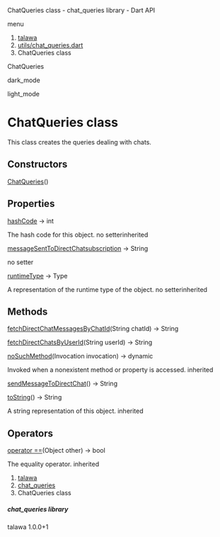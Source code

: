 




ChatQueries class - chat\_queries library - Dart API







menu

1. [talawa](../index.html)
2. [utils/chat\_queries.dart](../utils_chat_queries/utils_chat_queries-library.html)
3. ChatQueries class

ChatQueries


dark\_mode

light\_mode




# ChatQueries class


This class creates the queries dealing with chats.


## Constructors

[ChatQueries](../utils_chat_queries/ChatQueries/ChatQueries.html)()




## Properties

[hashCode](../utils_chat_queries/ChatQueries/hashCode.html)
→ int

The hash code for this object.
no setterinherited

[messageSentToDirectChatsubscription](../utils_chat_queries/ChatQueries/messageSentToDirectChatsubscription.html)
→ String

no setter

[runtimeType](../utils_chat_queries/ChatQueries/runtimeType.html)
→ Type

A representation of the runtime type of the object.
no setterinherited



## Methods

[fetchDirectChatMessagesByChatId](../utils_chat_queries/ChatQueries/fetchDirectChatMessagesByChatId.html)(String chatId)
→ String



[fetchDirectChatsByUserId](../utils_chat_queries/ChatQueries/fetchDirectChatsByUserId.html)(String userId)
→ String



[noSuchMethod](../utils_chat_queries/ChatQueries/noSuchMethod.html)(Invocation invocation)
→ dynamic


Invoked when a nonexistent method or property is accessed.
inherited

[sendMessageToDirectChat](../utils_chat_queries/ChatQueries/sendMessageToDirectChat.html)()
→ String



[toString](../utils_chat_queries/ChatQueries/toString.html)()
→ String


A string representation of this object.
inherited



## Operators

[operator ==](../utils_chat_queries/ChatQueries/operator_equals.html)(Object other)
→ bool


The equality operator.
inherited



 


1. [talawa](../index.html)
2. [chat\_queries](../utils_chat_queries/utils_chat_queries-library.html)
3. ChatQueries class

##### chat\_queries library





talawa
1.0.0+1






